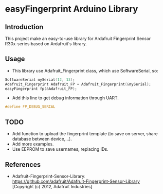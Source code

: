 # easyFingerprint Arduino Library

## Introduction
This project make an easy-to-use library for Ardafruit Fingerprint Sensor R30x-series based on Ardafruit's library.

## Usage
* This library use  Adafruit_Fingerprint class, which use SoftwareSerial, so:
```c 
SoftwareSerial mySerial(12, 13);
Adafruit_Fingerprint Adafruit_FP = Adafruit_Fingerprint(&mySerial);
easyFingerprint fp(&Adafruit_FP);
```
* Add this line to get debug information through UART.
```c
#define FP_DEBUG_SERIAL
```

## TODO
* Add function to upload the fingerprint template (to save on server, share database between device,...).
* Add more examples.
* Use EEPROM to save usernames, replacing IDs.

## References
* Adafruit-Fingerprint-Sensor-Library: https://github.com/adafruit/Adafruit-Fingerprint-Sensor-Library [Copyright (c) 2012, Adafruit Industries]